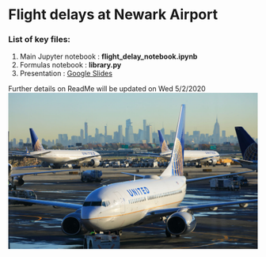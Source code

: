 # Flight delays at Newark Airport

### List of key files:
1. Main Jupyter notebook : **flight_delay_notebook.ipynb**
2. Formulas notebook :  **library.py**
3. Presentation : <a href="https://docs.google.com/presentation/d/1t2DY1rbv1-DBIsj7A76iKW4GZFG_0Hob4WD-7mGCARg/">Google Slides</a>

Further details on ReadMe will be updated on Wed 5/2/2020
<img src = "images/newark_united.jpeg">


